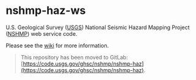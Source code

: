 # nshmp-haz-ws

U.S. Geological Survey ([USGS](https://www.usgs.gov)) National Seismic Hazard Mapping Project ([NSHMP](https://earthquake.usgs.gov/hazards/)) web service code.

Please see the [wiki](https://github.com/usgs/nshmp-haz-ws/wiki) for more information.

> This repository has been moved to GitLab:
> [https://code.usgs.gov/ghsc/nshmp/nshmp-haz](https://code.usgs.gov/ghsc/nshmp/nshmp-haz).
